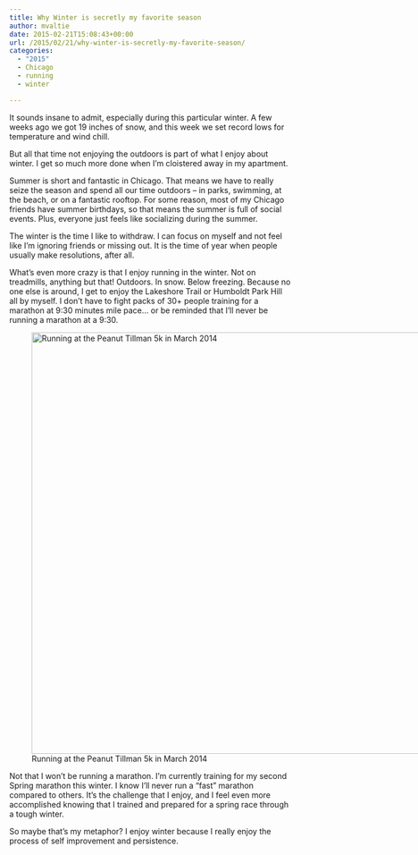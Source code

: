 ```yaml
---
title: Why Winter is secretly my favorite season
author: mvaltie
date: 2015-02-21T15:08:43+00:00
url: /2015/02/21/why-winter-is-secretly-my-favorite-season/
categories:
  - "2015"
  - Chicago
  - running
  - winter

---
```

It sounds insane to admit, especially during this particular winter. A few weeks ago we got 19 inches of snow, and this week we set record lows for temperature and wind chill.

But all that time not enjoying the outdoors is part of what I enjoy about winter. I get so much more done when I&#8217;m cloistered away in my apartment.

Summer is short and fantastic in Chicago. That means we have to really seize the season and spend all our time outdoors &#8211; in parks, swimming, at the beach, or on a fantastic rooftop. For some reason, most of my Chicago friends have summer birthdays, so that means the summer is full of social events. Plus, everyone just feels like socializing during the summer.

The winter is the time I like to withdraw. I can focus on myself and not feel like I&#8217;m ignoring friends or missing out. It is the time of year when people usually make resolutions, after all.

What&#8217;s even more crazy is that I enjoy running in the winter. Not on treadmills, anything but that! Outdoors. In snow. Below freezing. Because no one else is around, I get to enjoy the Lakeshore Trail or Humboldt Park Hill all by myself. I don&#8217;t have to fight packs of 30+ people training for a marathon at 9:30 minutes mile pace&#8230; or be reminded that I&#8217;ll never be running a marathon at a 9:30.

<figure style="width: 756px" class="wp-caption aligncenter"><img class="" src="https://fbcdn-sphotos-d-a.akamaihd.net/hphotos-ak-xfp1/v/t1.0-9/1546289_10104670264204910_2681236006499620153_n.jpg?oh=825f214350234f290e14caa98a4a75f7&oe=554B0110&__gda__=1431081280_4301981bb8ebb7809919accaf55739bf" alt="Running at the Peanut Tillman 5k in March 2014" width="756" height="754" /><figcaption class="wp-caption-text">Running at the Peanut Tillman 5k in March 2014</figcaption></figure>

Not that I won&#8217;t be running a marathon. I&#8217;m currently training for my second Spring marathon this winter. I know I&#8217;ll never run a &#8220;fast&#8221; marathon compared to others. It&#8217;s the challenge that I enjoy, and I feel even more accomplished knowing that I trained and prepared for a spring race through a tough winter.

So maybe that&#8217;s my metaphor? I enjoy winter because I really enjoy the process of self improvement and persistence.